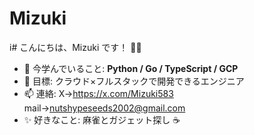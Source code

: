 # Mizuki
i# こんにちは、Mizuki です！ 👩‍💻  

- 🌱 今学んでいること: **Python / Go / TypeScript / GCP**  
- 🔭 目標: クラウド×フルスタックで開発できるエンジニア  
- 📫 連絡: X→https://x.com/Mizuki583 mail→nutshypeseeds2002@gmail.com  
- ✨ 好きなこと: 麻雀とガジェット探し ☕️  
